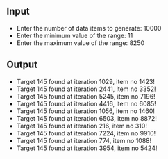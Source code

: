 ## Input

- Enter the number of data items to generate: 10000
- Enter the minimum value of the range: 11 
- Enter the maximum value of the range: 8250

## Output

- Target 145 found at iteration 1029, item no 1423!
- Target 145 found at iteration 2441, item no 3352!
- Target 145 found at iteration 5245, item no 7196!
- Target 145 found at iteration 4416, item no 6085!
- Target 145 found at iteration 1056, item no 1460!
- Target 145 found at iteration 6503, item no 8872!
- Target 145 found at iteration 216, item no 310!
- Target 145 found at iteration 7224, item no 9910!
- Target 145 found at iteration 774, item no 1088!
- Target 145 found at iteration 3954, item no 5424!
